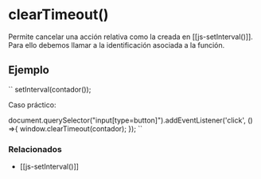 # clearTimeout()

Permite cancelar una acción relativa como la creada en [[js-setInterval()]].
Para ello debemos llamar a la identificación asociada a la función.

## Ejemplo

``
setInterval(contador());

Caso práctico:

document.querySelector("input[type=button]").addEventListener('click', () =>{
    window.clearTimeout(contador);
});
``

### Relacionados

* [[js-setInterval()]]
